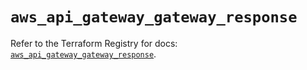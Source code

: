# `aws_api_gateway_gateway_response`

Refer to the Terraform Registry for docs: [`aws_api_gateway_gateway_response`](https://registry.terraform.io/providers/hashicorp/aws/5.71.0/docs/resources/api_gateway_gateway_response).
